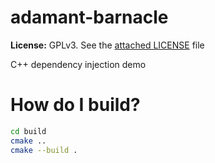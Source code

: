 adamant-barnacle
====
**License:** GPLv3. See the [attached LICENSE](LICENSE) file

C++ dependency injection demo

# How do I build?
```sh
cd build
cmake ..
cmake --build .
```
